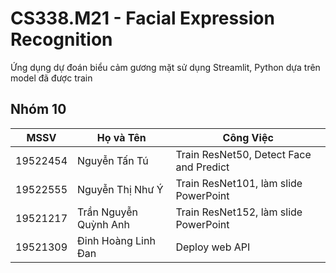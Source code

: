 # CS338.M21 - Facial Expression Recognition

Ứng dụng dự đoán biểu cảm gương mặt sử dụng Streamlit, Python dựa trên model đã được train
## Nhóm 10
| MSSV       |  Họ và Tên       | Công Việc                               |
| -----------| -------------    |-----------------------------------------|
| 19522454   | Nguyễn Tấn Tú    | Train ResNet50, Detect Face and Predict |
| 19522555   | Nguyễn Thị Như Ý | Train ResNet101, làm slide PowerPoint   |
| 19521217   | Trần Nguyễn Quỳnh Anh | Train ResNet152, làm slide PowerPoint|
| 19521309   | Đinh Hoàng Linh Đan | Deploy web API |
